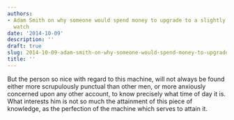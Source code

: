 ```yaml
---
authors:
- Adam Smith on why someone would spend money to upgrade to a slightly more accurate
  watch
date: '2014-10-09'
description: ''
draft: true
slug: 2014-10-09-adam-smith-on-why-someone-would-spend-money-to-upgrade-to-a-slightly-more-accurate-watch
title: ''
---
```

But the person so nice with regard to this machine, will not always be found either more scrupulously punctual than other men, or more anxiously concerned upon any other account, to know precisely what time of day it is. What interests him is not so much the attainment of this piece of knowledge, as the perfection of the machine which serves to attain it.



